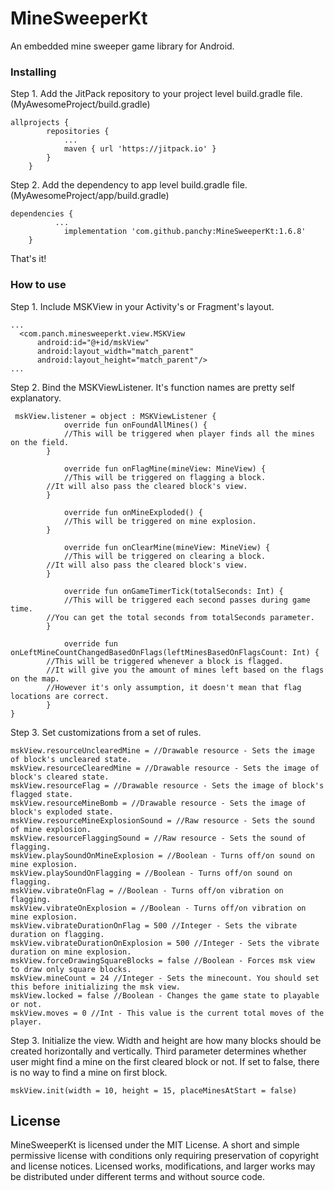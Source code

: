 # MineSweeperKt

An embedded mine sweeper game library for Android.


### Installing

Step 1. Add the JitPack repository to your project level build.gradle file. (MyAwesomeProject/build.gradle)
```
allprojects {
		repositories {
			...
			maven { url 'https://jitpack.io' }
		}
	}
```

Step 2. Add the dependency to app level build.gradle file. (MyAwesomeProject/app/build.gradle)


```
dependencies {
          ...
	        implementation 'com.github.panchy:MineSweeperKt:1.6.8'
	}
```

That's it!

### How to use

Step 1. Include MSKView in your Activity's or Fragment's layout.

```
...
  <com.panch.minesweeperkt.view.MSKView
      android:id="@+id/mskView"
      android:layout_width="match_parent"
      android:layout_height="match_parent"/>
...
```

Step 2. Bind the MSKViewListener. It's function names are pretty self explanatory.

```
 mskView.listener = object : MSKViewListener {
            override fun onFoundAllMines() {
	    	//This will be triggered when player finds all the mines on the field.
	    }

            override fun onFlagMine(mineView: MineView) {
	    	//This will be triggered on flagging a block.
		//It will also pass the cleared block's view.
	    }

            override fun onMineExploded() {
	    	//This will be triggered on mine explosion.
	    }

            override fun onClearMine(mineView: MineView) {
	    	//This will be triggered on clearing a block. 
		//It will also pass the cleared block's view.
	    }

            override fun onGameTimerTick(totalSeconds: Int) {
	    	//This will be triggered each second passes during game time.
		//You can get the total seconds from totalSeconds parameter.
	    }

            override fun onLeftMineCountChangedBasedOnFlags(leftMinesBasedOnFlagsCount: Int) {
		//This will be triggered whenever a block is flagged. 
		//It will give you the amount of mines left based on the flags on the map.
		//However it's only assumption, it doesn't mean that flag locations are correct.
	    }
}
```
Step 3. Set customizations from a set of rules.
```
mskView.resourceUnclearedMine = //Drawable resource - Sets the image of block's uncleared state.
mskView.resourceClearedMine = //Drawable resource - Sets the image of block's cleared state.
mskView.resourceFlag = //Drawable resource - Sets the image of block's flagged state.
mskView.resourceMineBomb = //Drawable resource - Sets the image of block's exploded state.
mskView.resourceMineExplosionSound = //Raw resource - Sets the sound of mine explosion.
mskView.resourceFlaggingSound = //Raw resource - Sets the sound of flagging.
mskView.playSoundOnMineExplosion = //Boolean - Turns off/on sound on mine explosion.
mskView.playSoundOnFlagging = //Boolean - Turns off/on sound on flagging.
mskView.vibrateOnFlag = //Boolean - Turns off/on vibration on flagging.
mskView.vibrateOnExplosion = //Boolean - Turns off/on vibration on mine explosion.
mskView.vibrateDurationOnFlag = 500 //Integer - Sets the vibrate duration on flagging.
mskView.vibrateDurationOnExplosion = 500 //Integer - Sets the vibrate duration on mine explosion.
mskView.forceDrawingSquareBlocks = false //Boolean - Forces msk view to draw only square blocks.
mskView.mineCount = 24 //Integer - Sets the minecount. You should set this before initializing the msk view.
mskView.locked = false //Boolean - Changes the game state to playable or not.
mskView.moves = 0 //Int - This value is the current total moves of the player.
```

Step 3. Initialize the view. Width and height are how many blocks should be created horizontally and vertically. Third parameter determines whether user might find a mine on the first cleared block or not. If set to false, there is no way to find a mine on first block.
```
mskView.init(width = 10, height = 15, placeMinesAtStart = false)
```
## License

MineSweeperKt is licensed under the
MIT License.
A short and simple permissive license with conditions only requiring preservation of copyright and license notices. Licensed works, modifications, and larger works may be distributed under different terms and without source code.


